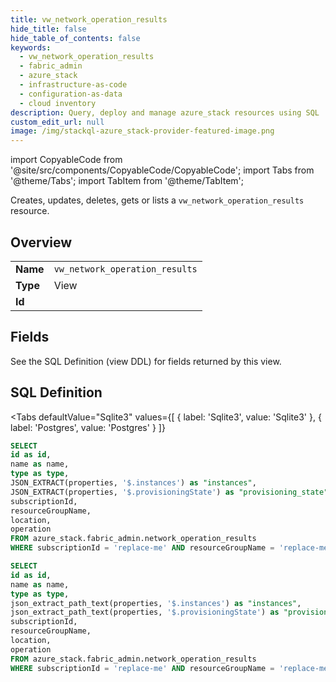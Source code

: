 ```yaml
--- 
title: vw_network_operation_results
hide_title: false
hide_table_of_contents: false
keywords:
  - vw_network_operation_results
  - fabric_admin
  - azure_stack
  - infrastructure-as-code
  - configuration-as-data
  - cloud inventory
description: Query, deploy and manage azure_stack resources using SQL
custom_edit_url: null
image: /img/stackql-azure_stack-provider-featured-image.png
---
```


import CopyableCode from '@site/src/components/CopyableCode/CopyableCode';
import Tabs from '@theme/Tabs';
import TabItem from '@theme/TabItem';

Creates, updates, deletes, gets or lists a <code>vw_network_operation_results</code> resource.

## Overview
<table><tbody>
<tr><td><b>Name</b></td><td><code>vw_network_operation_results</code></td></tr>
<tr><td><b>Type</b></td><td>View</td></tr>
<tr><td><b>Id</b></td><td><CopyableCode code="azure_stack.fabric_admin.vw_network_operation_results" /></td></tr>
</tbody></table>

## Fields

See the SQL Definition (view DDL) for fields returned by this view.

## SQL Definition

<Tabs
defaultValue="Sqlite3"
values={[
{ label: 'Sqlite3', value: 'Sqlite3' },
{ label: 'Postgres', value: 'Postgres' }
]}
>
<TabItem value="Sqlite3">

```sql
SELECT
id as id,
name as name,
type as type,
JSON_EXTRACT(properties, '$.instances') as "instances",
JSON_EXTRACT(properties, '$.provisioningState') as "provisioning_state",
subscriptionId,
resourceGroupName,
location,
operation
FROM azure_stack.fabric_admin.network_operation_results
WHERE subscriptionId = 'replace-me' AND resourceGroupName = 'replace-me' AND location = 'replace-me';
```

</TabItem>
<TabItem value="Postgres">

```sql
SELECT
id as id,
name as name,
type as type,
json_extract_path_text(properties, '$.instances') as "instances",
json_extract_path_text(properties, '$.provisioningState') as "provisioning_state",
subscriptionId,
resourceGroupName,
location,
operation
FROM azure_stack.fabric_admin.network_operation_results
WHERE subscriptionId = 'replace-me' AND resourceGroupName = 'replace-me' AND location = 'replace-me';
```

</TabItem>
</Tabs>
